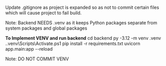 Update .gitignore as project is expanded so as not to commit certain files which will cause project to fail build.

Note: Backend NEEDS .venv as it keeps Python packages separate from system packages and global packages

**To Implement VENV and run backend**
cd backend
py -3.12 -m venv .venv
.\.venv\Scripts\Activate.ps1
pip install -r requirements.txt
uvicorn app.main:app --reload

Note: DO NOT COMMIT VENV
